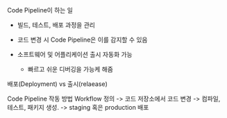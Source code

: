 Code Pipeline이 하는 일
- 빌드, 테스트, 배포 과정을 관리
 - 코드 변경 시 Code Pipeline은 이를 감지할 수 있음

- 소프트웨어 및 어플리케이션 출시 자동화 가능
   - 빠르고 쉬운 디버깅을 가능케 해줌

배포(Deployment) vs 출시(relaease)

Code Pipeline 작동 방법
Workflow 정의 -> 코드 저장소에서 코드 변경 -> 컴파일, 테스트, 패키지 생성. -> staging 혹은 production 배포
